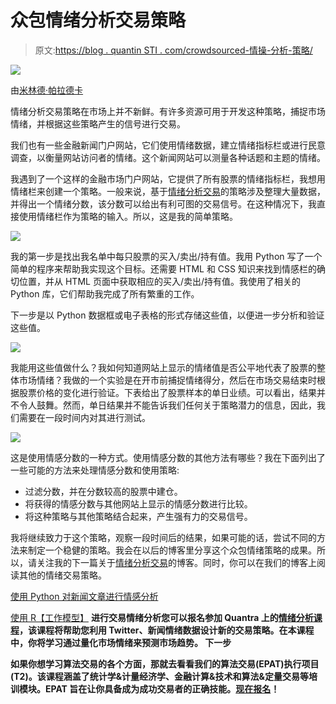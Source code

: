 # 众包情绪分析交易策略

> 原文:[https://blog . quantin STI . com/crowdsourced-情操-分析-策略/](https://blog.quantinsti.com/crowdsourced-sentiment-analysis-strategy/)

![](../Images/26cd428663abb8ee92075943d9d4de10.png)

由[米林德·帕拉德卡](https://www.linkedin.com/in/milind-paradkar-b37292107/)

情绪分析交易策略在市场上并不新鲜。有许多资源可用于开发这种策略，捕捉市场情绪，并根据这些策略产生的信号进行交易。

我们也有一些金融新闻门户网站，它们使用情绪数据，建立情绪指标栏或进行民意调查，以衡量网站访问者的情绪。这个新闻网站可以测量各种话题和主题的情绪。

我遇到了一个这样的金融市场门户网站，它提供了所有股票的情绪指标栏，我想用情绪栏来创建一个策略。一般来说，基于[情绪分析交易](https://quantra.quantinsti.com/course/sentiment-analysis-in-trading)的策略涉及整理大量数据，并得出一个情绪分数，该分数可以给出有利可图的交易信号。在这种情况下，我直接使用情绪栏作为策略的输入。所以，这是我的简单策略。

![](../Images/84405127e97d415d39755124249235dc.png)

我的第一步是找出我名单中每只股票的买入/卖出/持有值。我用 Python 写了一个简单的程序来帮助我实现这个目标。还需要 HTML 和 CSS 知识来找到情感栏的确切位置，并从 HTML 页面中获取相应的买入/卖出/持有值。我使用了相关的 Python 库，它们帮助我完成了所有繁重的工作。

下一步是以 Python 数据框或电子表格的形式存储这些值，以便进一步分析和验证这些值。

![](../Images/c2b2c9960e3b706e255d62b011685619.png)

我能用这些值做什么？我如何知道网站上显示的情绪值是否公平地代表了股票的整体市场情绪？我做的一个实验是在开市前捕捉情绪得分，然后在市场交易结束时根据股票价格的变化进行验证。下表给出了股票样本的单日业绩。可以看出，结果并不令人鼓舞。然而，单日结果并不能告诉我们任何关于策略潜力的信息，因此，我们需要在一段时间内对其进行测试。

![](../Images/8ff1117cacae3d45e70de254b01f5a27.png)

这是使用情感分数的一种方式。使用情感分数的其他方法有哪些？我在下面列出了一些可能的方法来处理情感分数和使用策略:

*   过滤分数，并在分数较高的股票中建仓。
*   将获得的情感分数与其他网站上显示的情感分数进行比较。
*   将这种策略与其他策略结合起来，产生强有力的交易信号。

我将继续致力于这个策略，观察一段时间后的结果，如果可能的话，尝试不同的方法来制定一个稳健的策略。我会在以后的博客里分享这个众包情绪策略的成果。所以，请关注我的下一篇关于[情绪分析交易](https://quantra.quantinsti.com/course/sentiment-analysis-in-trading)的博客。同时，你可以在我们的博客上阅读其他的情绪交易策略。

[使用 Python 对新闻文章进行情感分析](https://blog.quantinsti.com/sentiment-analysis-news-python/)

[使用 R【工作模型】](https://blog.quantinsti.com/sentiment-analysis-in-trading/) **进行交易情绪分析您可以报名参加 Quantra 上的[情绪分析课程](https://quantra.quantinsti.com/course/sentiment-analysis-in-trading)，该课程将帮助您利用 Twitter、新闻情绪数据设计新的交易策略。在本课程中，你将学习通过量化市场情绪来预测市场趋势。
 **下一步****

**如果你想学习算法交易的各个方面，那就去看看我们的算法交易(EPAT)执行项目(T2)。该课程涵盖了统计学&计量经济学、金融计算&技术和算法&定量交易等培训模块。EPAT 旨在让你具备成为成功交易者的正确技能。[现在报名](https://www.quantinsti.com/epat/)！**